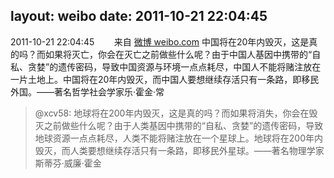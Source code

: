 layout: weibo
date: 2011-10-21 22:04:45
---
<meta name="referrer" content="no-referrer" />

2011-10-21 22:04:45  &nbsp;&nbsp;&nbsp;&nbsp;&nbsp;&nbsp; 来自 <a href="http://weibo.com/" rel="nofollow">微博 weibo.com</a>
中国将在20年内毁灭，这是真的吗？而如果将灭亡，你会在灭亡之前做些什么呢？由于中国人基因中携带的“自私、贪婪”的遗传密码，导致中国资源与环境一点点耗尽，中国人不能将赌注放在一片土地上。中国将在20年内毁灭，而中国人要想继续存活只有一条路，即移民外国。——著名哲学社会学家乐·霍金·常
>  @xcv58: 地球将在200年内毁灭，这是真的吗？而如果将消失，你会在毁灭之前做些什么呢？由于人类基因中携带的“自私、贪婪”的遗传密码，导致地球资源一点点耗尽，人类不能将赌注放在一个星球上。地球将在200年内毁灭，而人类要想继续存活只有一条路，即移民外星球。——著名物理学家斯蒂芬·威廉·霍金 ​​​
